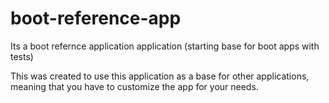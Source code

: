 # boot-reference-app
Its a boot refernce application application (starting base for boot apps with tests)

This was created to use this application as a base for other applications, 
meaning that you have to customize the app for your needs.

